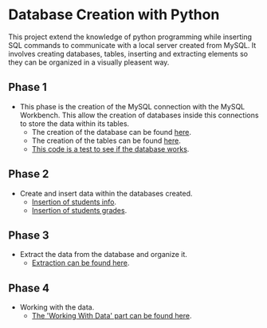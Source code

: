 # Database Creation with Python

This project extend the knowledge of python programming while inserting SQL commands to communicate with a local server created from MySQL.
It involves creating databases, tables, inserting and extracting elements so they can be organized in a visually pleasent way.

## Phase 1

- This phase is the creation of the MySQL connection with the MySQL Workbench. This allow the creation of databases inside this connections to store the data within its tables.
    - The creation of the database can be found [here](DatabaseFiles\creating_database.py).
    - The creation of the tables can be found [here](DatabaseFiles\creating_tables.py).
    - [This code is a test to see if the database works](DatabaseFiles\reading_database.py).

## Phase 2

- Create and insert data within the databases created.
    - [Insertion of students info](DatabaseFiles\inserting_data_names.py).
    - [Insertion of students grades](DatabaseFiles\inserting_data_grades.py).
    
## Phase 3

- Extract the data from the database and organize it.
    - [Extraction can be found here](WorkingWithTheData\extracting_data.py).

## Phase 4

- Working with the data.
    - [The 'Working With Data' part can be found here](WorkingWithTheData\data_analysis.py).